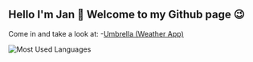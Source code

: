## Hello I'm Jan :wave: Welcome to my Github page :wink:

Come in and take a look at:
-[Umbrella (Weather App)](https://github.com/janml/Umbrella)



![Most Used Languages](https://github-readme-stats.vercel.app/api/top-langs/?username=janml&theme=vue-dark&layout=compact&langs_count=10)
